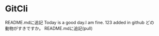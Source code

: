 # GitCli
README.mdに追記
Today is a good day.I am fine. 
123 added in github
どの動物がすきですか。
README.mdに追記(pull)
